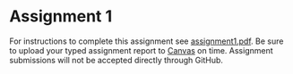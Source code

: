 # Assignment 1

For instructions to complete this assignment see [assignment1.pdf](assignment1.pdf). Be sure to upload your typed assignment report to [Canvas](https://canvas.iastate.edu) on time. Assignment submissions will not be accepted directly through GitHub.
